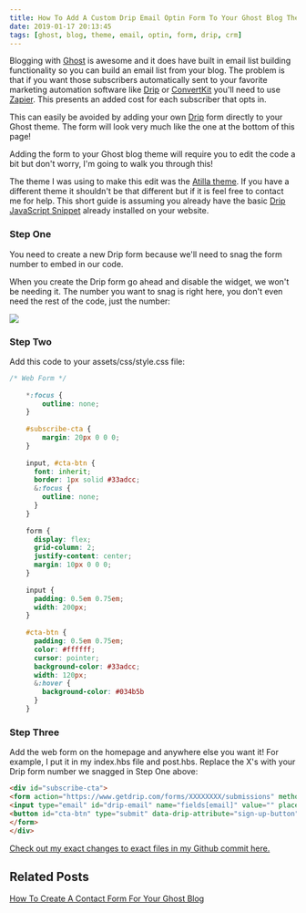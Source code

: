 ```yaml
---
title: How To Add A Custom Drip Email Optin Form To Your Ghost Blog Theme
date: 2019-01-17 20:13:45
tags: [ghost, blog, theme, email, optin, form, drip, crm]
---
```


Blogging with [Ghost](https://ghost.org) is awesome and it does have built in email list building functionality so you can build an email list from your blog. The problem is that if you want those subscribers automatically sent to your favorite marketing automation software like [Drip](https://www.drip.com) or [ConvertKit](https://convertkit.com) you'll need to use [Zapier](https://zapier.com). This presents an added cost for each subscriber that opts in.

This can easily be avoided by adding your own [Drip](https://www.drip.com) form directly to your Ghost theme. The form will look very much like the one at the bottom of this page! 

Adding the form to your Ghost blog theme will require you to edit the code a bit but don't worry, I'm going to walk you through this!

The theme I was using to make this edit was the [Atilla theme](https://github.com/zutrinken/attila). If you have a different theme it shouldn't be that different but if it is feel free to contact me for help. This short guide is assuming you already have the basic [Drip JavaScript Snippet](https://help.drip.com/hc/en-us/articles/115003737152-Install-Your-JavaScript-Snippet) already installed on your website.

<h3>Step One</h3>

You need to create a new Drip form because we'll need to snag the form number to embed in our code. 

When you create the Drip form go ahead and disable the widget, we won't be needing it. The number you want to snag is right here, you don't even need the rest of the code, just the number:

![](/dripformcode.png)

<h3>Step Two</h3>

Add this code to your assets/css/style.css file:

```css
/* Web Form */
	
	*:focus {
	    outline: none;
	}	
	
	#subscribe-cta {
		margin: 20px 0 0 0;
	}
	
	input, #cta-btn {
	  font: inherit;
	  border: 1px solid #33adcc;
	  &:focus {
	    outline: none;
	  }
	}
	
	form {
	  display: flex; 
	  grid-column: 2;
	  justify-content: center;
	  margin: 10px 0 0 0;
	}
	
	input {
	  padding: 0.5em 0.75em;
	  width: 200px;
	}
	
	#cta-btn {
	  padding: 0.5em 0.75em;
	  color: #ffffff;
	  cursor: pointer;
	  background-color: #33adcc; 
	  width: 120px;
	  &:hover {
	  	background-color: #034b5b
	  }
	}
```


<h3>Step Three</h3>

Add the web form on the homepage and anywhere else you want it! For example, I put it in my index.hbs file and post.hbs. Replace the X's with your Drip form number we snagged in Step One above:

```html
<div id="subscribe-cta">
<form action="https://www.getdrip.com/forms/XXXXXXXX/submissions" method="post" data-drip-embedded-form="XXXXXXXX">
<input type="email" id="drip-email" name="fields[email]" value="" placeholder="Enter your email..."/> 
<button id="cta-btn" type="submit" data-drip-attribute="sign-up-button">SUBMIT</button>
</form>
</div>
```

[Check out my exact changes to exact files in my Github commit here.](https://github.com/SteveLongoria/varpop/commit/fce2e8bc11c23ee55d58f9bd8702dfd6612ee633)

## Related Posts

[How To Create A Contact Form For Your Ghost Blog](https://blog.stevelongoria.net/2019/03/10/how-to-setup-a-ghost-blog-contact-form/)
